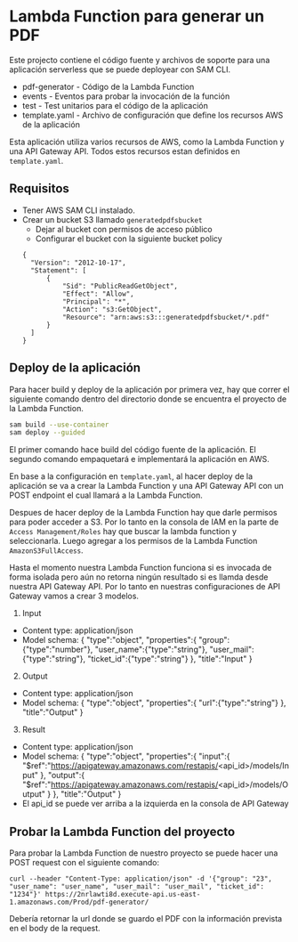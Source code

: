 # Lambda Function para generar un PDF

Este projecto contiene el código fuente y archivos de soporte para una aplicación serverless que se puede deployear con SAM CLI.

- pdf-generator - Código de la Lambda Function
- events - Eventos para probar la invocación de la función
- test - Test unitarios para el código de la aplicación
- template.yaml - Archivo de configuración que define los recursos AWS de la aplicación

Esta aplicación utiliza varios recursos de AWS, como la Lambda Function y una API Gateway API. Todos estos recursos estan definidos en `template.yaml`.

## Requisitos

- Tener AWS SAM CLI instalado.
- Crear un bucket S3 llamado `generatedpdfsbucket`
  - Dejar al bucket con permisos de acceso público
  - Configurar el bucket con la siguiente bucket policy
  ```
  {
    "Version": "2012-10-17",
    "Statement": [
        {
            "Sid": "PublicReadGetObject",
            "Effect": "Allow",
            "Principal": "*",
            "Action": "s3:GetObject",
            "Resource": "arn:aws:s3:::generatedpdfsbucket/*.pdf"
        }
    ]
  }
  ```

## Deploy de la aplicación

Para hacer build y deploy de la aplicación por primera vez, hay que correr el siguiente comando dentro del directorio donde se encuentra el proyecto de la Lambda Function.

```bash
sam build --use-container
sam deploy --guided
```

El primer comando hace build del código fuente de la aplicación. El segundo comando empaquetará e implementará la aplicación en AWS.

En base a la configuración en `template.yaml`, al hacer deploy de la aplicación se va a crear la Lambda Function y una API Gateway API con un POST endpoint el cual llamará a la Lambda Function.

Despues de hacer deploy de la Lambda Function hay que darle permisos para poder acceder a S3. Por lo tanto en la consola de IAM en la parte de `Access Management/Roles` hay que buscar la lambda function y seleccionarla. Luego agregar a los permisos de la Lambda Function `AmazonS3FullAccess`.

Hasta el momento nuestra Lambda Function funciona si es invocada de forma isolada pero aún no retorna ningún resultado si es llamda desde nuestra API Gateway API. Por lo tanto en nuestras configuraciones de API Gateway vamos a crear 3 modelos.

1. Input
  - Content type: application/json
  - Model schema: 
  {
    "type":"object",
    "properties":{
        "group":{"type":"number"},
        "user_name":{"type":"string"},
        "user_mail":{"type":"string"},
        "ticket_id":{"type":"string"}
    },
    "title":"Input"
}

2. Output
  - Content type: application/json
  - Model schema:
    {
    "type":"object",
    "properties":{
        "url":{"type":"string"}
    },
    "title":"Output"
}

3. Result
  - Content type: application/json
  - Model schema:
  {
    "type":"object",
    "properties":{
        "input":{
            "$ref":"https://apigateway.amazonaws.com/restapis/<api_id>/models/Input"
        },
        "output":{
            "$ref":"https://apigateway.amazonaws.com/restapis/<api_id>/models/Output"
        }
    },
    "title":"Output"
}
- El api_id se puede ver arriba a la izquierda en la consola de API Gateway

## Probar la Lambda Function del proyecto

Para probar la Lambda Function de nuestro proyecto se puede hacer una POST request con el siguiente comando:


```
curl --header "Content-Type: application/json" -d '{"group": "23", "user_name": "user_name", "user_mail": "user_mail", "ticket_id": "1234"}' https://2nrlawti8d.execute-api.us-east-1.amazonaws.com/Prod/pdf-generator/
```

Debería retornar la url donde se guardo el PDF con la información prevista en el body de la request.